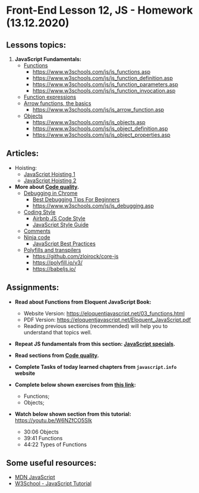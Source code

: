 # Front-End Lesson 12, JS - Homework (13.12.2020)

## Lessons topics:

1. **JavaScript Fundamentals:**
   - [Functions](https://javascript.info/function-basics)
     - https://www.w3schools.com/js/js_functions.asp
     - https://www.w3schools.com/js/js_function_definition.asp
     - https://www.w3schools.com/js/js_function_parameters.asp
     - https://www.w3schools.com/js/js_function_invocation.asp
   - [Function expressions](https://javascript.info/function-expressions)
   - [Arrow functions, the basics](https://javascript.info/arrow-functions-basics)
     - https://www.w3schools.com/js/js_arrow_function.asp
   - [Objects](https://javascript.info/object)
     - https://www.w3schools.com/js/js_objects.asp
     - https://www.w3schools.com/js/js_object_definition.asp
     - https://www.w3schools.com/js/js_object_properties.asp

## Articles:

- Hoisting:
  - [JavaScript Hoisting 1](https://www.w3schools.com/js/js_hoisting.asp)
  - [JavaScript Hoisting 2](https://www.javascripttutorial.net/javascript-hoisting/)
- **More about [Code quality](https://javascript.info/function-basics).**
  - [Debugging in Chrome](https://javascript.info/debugging-chrome)
    - [Best Debugging Tips For Beginners](https://youtu.be/gaminoBsQx0)
    - https://www.w3schools.com/js/js_debugging.asp
  - [Coding Style](https://javascript.info/coding-style)
    - [Airbnb JS Code Style](https://github.com/airbnb/javascript#types)
    - [JavaScript Style Guide](https://www.w3schools.com/js/js_conventions.asp)
  - [Comments](https://javascript.info/comments)
  - [Ninja code](https://javascript.info/ninja-code)
    - [JavaScript Best Practices](https://www.w3schools.com/js/js_best_practices.asp)
  - [Polyfills and transpilers](https://javascript.info/polyfills)
    - https://github.com/zloirock/core-js
    - https://polyfill.io/v3/
    - https://babeljs.io/

## Assignments:

- **Read about Functions from Eloquent JavaScript Book:**
  - Website Version: https://eloquentjavascript.net/03_functions.html
  - PDF Version: https://eloquentjavascript.net/Eloquent_JavaScript.pdf
  - Reading previous sections (recommended) will help you to understand that topics well. 
- **Repeat JS fundamentals from this section: [JavaScript specials](https://javascript.info/javascript-specials).**
- **Read sections from [Code quality](https://javascript.info/function-basics).**

- **Complete Tasks of today learned chapters from `javascript.info` website**
- **Complete below shown exercises from [this link](https://www.w3schools.com/js/exercise_js.asp?filename=exercise_js_variables1):**
    - Functions;
    - Objects;
- **Watch below shown section from this tutorial:** https://youtu.be/W6NZfCO5SIk
    - 30:06 Objects
    - 39:41 Functions
    - 44:22 Types of Functions 

## Some useful resources:

- [MDN JavaScript](https://developer.mozilla.org/en-US/docs/Web/JavaScript)
- [W3School - JavaScript Tutorial](https://www.w3schools.com/js/default.asp)

